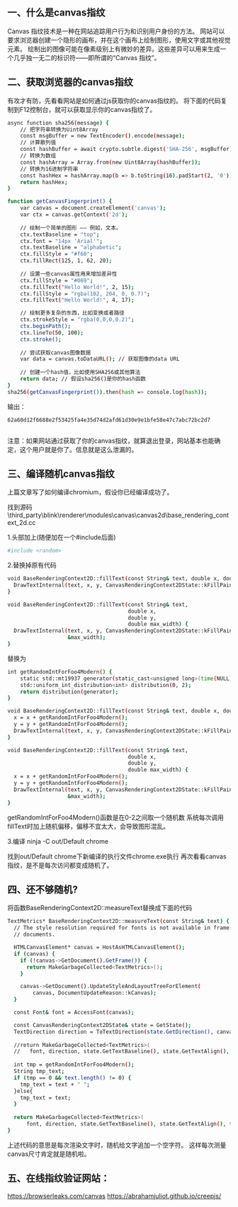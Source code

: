 ## 一、什么是canvas指纹
Canvas 指纹技术是一种在网站追踪用户行为和识别用户身份的方法。
网站可以要求浏览器创建一个隐形的画布，并在这个画布上绘制图形，使用文字或其他视觉元素。
绘制出的图像可能在像素级别上有微妙的差异。这些差异可以用来生成一个几乎独一无二的标识符——即所谓的“Canvas 指纹”。


## 二、获取浏览器的canvas指纹
有攻才有防，先看看网站是如何通过js获取你的canvas指纹的。
将下面的代码复制到F12控制台，就可以获取显示你的canvas指纹了。
```bash
async function sha256(message) {
    // 把字符串转换为Uint8Array
    const msgBuffer = new TextEncoder().encode(message);
    // 计算散列值
    const hashBuffer = await crypto.subtle.digest('SHA-256', msgBuffer);
    // 转换为数组
    const hashArray = Array.from(new Uint8Array(hashBuffer));
    // 转换为16进制字符串
    const hashHex = hashArray.map(b => b.toString(16).padStart(2, '0')).join('');
    return hashHex;
}

function getCanvasFingerprint() {
    var canvas = document.createElement('canvas');
    var ctx = canvas.getContext('2d');
    
    // 绘制一个简单的图形 —— 例如，文本。
    ctx.textBaseline = "top";
    ctx.font = "14px 'Arial'";
    ctx.textBaseline = "alphabetic";
    ctx.fillStyle = "#f60";
    ctx.fillRect(125, 1, 62, 20);
    
    // 设置一些canvas属性用来增加差异性
    ctx.fillStyle = "#069";
    ctx.fillText("Hello World!", 2, 15);
    ctx.fillStyle = "rgba(102, 204, 0, 0.7)";
    ctx.fillText("Hello World!", 4, 17);

    // 绘制更多复杂的东西，比如变换或者路径
    ctx.strokeStyle = "rgba(0,0,0,0.2)";
    ctx.beginPath();
    ctx.lineTo(50, 100);
    ctx.stroke();
    
    // 尝试获取canvas图像数据
    var data = canvas.toDataURL(); // 获取图像的data URL
    
    // 创建一个hash值，比如使用SHA256或其他算法
    return data; // 假设sha256()是你的hash函数
}
sha256(getCanvasFingerprint()).then(hash => console.log(hash));


```


输出：
```bash
62a60d12f6688e2f53425fa4e35d74d2afd61d30e9e1bfe58e47c7abc72bc2d7
```
```bash

```

注意：如果网站通过获取了你的canvas指纹，就算退出登录，网站基本也能确定，这个用户就是你了。信息就是这么泄漏的。


## 三、编译随机canvas指纹
上篇文章写了如何编译chromium，假设你已经编译成功了。

找到源码 \third_party\blink\renderer\modules\canvas\canvas2d\base_rendering_context_2d.cc

1.头部加上(随便加在一个#include后面)
```bash
#include <random>
```


2.替换掉原有代码
```bash
void BaseRenderingContext2D::fillText(const String& text, double x, double y) {
  DrawTextInternal(text, x, y, CanvasRenderingContext2DState::kFillPaintType);
}

void BaseRenderingContext2D::fillText(const String& text,
                                      double x,
                                      double y,
                                      double max_width) {
  DrawTextInternal(text, x, y, CanvasRenderingContext2DState::kFillPaintType,
                   &max_width);
}

```


替换为
```bash
int getRandomIntForFoo4Modern() {
    static std::mt19937 generator(static_cast<unsigned long>(time(NULL))); // 静态以确保只初始化一次
    std::uniform_int_distribution<int> distribution(0, 2);
    return distribution(generator);
}

void BaseRenderingContext2D::fillText(const String& text, double x, double y) {
  x = x + getRandomIntForFoo4Modern();
  y = y + getRandomIntForFoo4Modern();
  DrawTextInternal(text, x, y, CanvasRenderingContext2DState::kFillPaintType);
}

void BaseRenderingContext2D::fillText(const String& text,
                                      double x,
                                      double y,
                                      double max_width) {
  x = x + getRandomIntForFoo4Modern();
  y = y + getRandomIntForFoo4Modern();
  DrawTextInternal(text, x, y, CanvasRenderingContext2DState::kFillPaintType,
                   &max_width);
}
```


getRandomIntForFoo4Modern()函数是在0-2之间取一个随机数
系统每次调用fillText时加上随机偏移，偏移不宜太大，会导致图形混乱。

3.编译
ninja  -C  out/Default chrome

找到out/Default chrome下新编译的执行文件chrome.exe执行
再次看看canvas指纹，是不是每次访问都变成随机了。


## 四、还不够随机?
将函数BaseRenderingContext2D::measureText替换成下面的代码
```bash
TextMetrics* BaseRenderingContext2D::measureText(const String& text) {
  // The style resolution required for fonts is not available in frame-less
  // documents.

  HTMLCanvasElement* canvas = HostAsHTMLCanvasElement();
  if (canvas) {
    if (!canvas->GetDocument().GetFrame()) {
      return MakeGarbageCollected<TextMetrics>();
    }

    canvas->GetDocument().UpdateStyleAndLayoutTreeForElement(
        canvas, DocumentUpdateReason::kCanvas);
  }

  const Font& font = AccessFont(canvas);

  const CanvasRenderingContext2DState& state = GetState();
  TextDirection direction = ToTextDirection(state.GetDirection(), canvas);
  
  //return MakeGarbageCollected<TextMetrics>(
  //   font, direction, state.GetTextBaseline(), state.GetTextAlign(), text);
  
  int tmp = getRandomIntForFoo4Modern();
  String tmp_text;
  if (tmp == 0 && text.length() != 0) {
    tmp_text = text + " ";
  }else{
	tmp_text = text;
  }
  
  return MakeGarbageCollected<TextMetrics>(
      font, direction, state.GetTextBaseline(), state.GetTextAlign(), tmp_text);
}

```

上述代码的意思是每次渲染文字时，随机给文字追加一个空字符。
这样每次测量canvas尺寸肯定就是随机啦。


## 五、在线指纹验证网站：
https://browserleaks.com/canvas
https://abrahamjuliot.github.io/creepjs/
